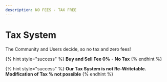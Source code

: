 ```yaml
---
description: NO FEES - TAX FREE
---
```


# Tax System

The Community and Users decide, so no tax and zero fees!

{% hint style="success" %}
**Buy and Sell Fee 0%** - **No Tax**
{% endhint %}

{% hint style="success" %}
**Our Tax System is not Re-Writetable. Modification of Tax % not possible**
{% endhint %}
